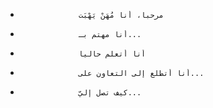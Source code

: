 -                  مرحباً، أنا مُهَنْ يَهْبَت                
-                  أنا مهتم بـ...                
-                  أنا أتعلم حالياً                
-                  أنا أتطلع إلى التعاون على...                
-                  كيف تصل إليّ...                

<!---
هاني - ثابي - هابي هو مستودع خاص لأن README.md (هذا الملف) يظهر على ملفاتك.
يمكنك النقر على وصلة بريبري لإلقاء نظرة على تغيرتك
--->
